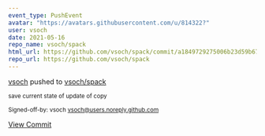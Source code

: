 ```yaml
---
event_type: PushEvent
avatar: "https://avatars.githubusercontent.com/u/814322?"
user: vsoch
date: 2021-05-16
repo_name: vsoch/spack
html_url: https://github.com/vsoch/spack/commit/a1849729275006b23d59b67215a6ceff582ddfc9
repo_url: https://github.com/vsoch/spack
---
```


<a href='https://github.com/vsoch' target='_blank'>vsoch</a> pushed to <a href='https://github.com/vsoch/spack' target='_blank'>vsoch/spack</a>

<small>save current state of update of copy

Signed-off-by: vsoch <vsoch@users.noreply.github.com></small>

<a href='https://github.com/vsoch/spack/commit/a1849729275006b23d59b67215a6ceff582ddfc9' target='_blank'>View Commit</a>